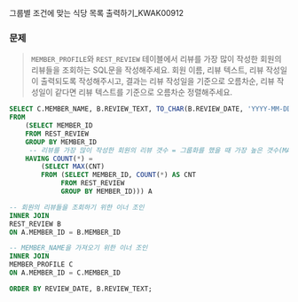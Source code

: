 그룹별 조건에 맞는 식당 목록 출력하기_KWAK00912

### 문제 

> `MEMBER_PROFILE`와 `REST_REVIEW` 테이블에서 리뷰를 가장 많이 작성한 회원의 리뷰들을 조회하는 SQL문을 작성해주세요. 회원 이름, 리뷰 텍스트, 리뷰 작성일이 출력되도록 작성해주시고, 결과는 리뷰 작성일을 기준으로 오름차순, 리뷰 작성일이 같다면 리뷰 텍스트를 기준으로 오름차순 정렬해주세요.

```SQL
SELECT C.MEMBER_NAME, B.REVIEW_TEXT, TO_CHAR(B.REVIEW_DATE, 'YYYY-MM-DD') AS REVIEW_DATE
FROM 
    (SELECT MEMBER_ID
    FROM REST_REVIEW
    GROUP BY MEMBER_ID
     -- 리뷰를 가장 많이 작성한 회원의 리뷰 갯수 = 그룹화를 했을 때 가장 높은 갯수(MAX)
    HAVING COUNT(*) = 
        (SELECT MAX(CNT) 
        FROM (SELECT MEMBER_ID, COUNT(*) AS CNT
             FROM REST_REVIEW
             GROUP BY MEMBER_ID))) A 

-- 회원의 리뷰들을 조회하기 위한 이너 조인
INNER JOIN 
REST_REVIEW B
ON A.MEMBER_ID = B.MEMBER_ID

-- MEMBER_NAME을 가져오기 위한 이너 조인
INNER JOIN 
MEMBER_PROFILE C
ON A.MEMBER_ID = C.MEMBER_ID

ORDER BY REVIEW_DATE, B.REVIEW_TEXT;
```

